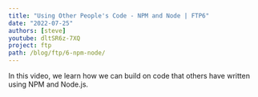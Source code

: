 ```yaml
---
title: "Using Other People's Code - NPM and Node | FTP6"
date: "2022-07-25"
authors: [steve]
youtube: dltSR6z-7XQ
project: ftp
path: /blog/ftp/6-npm-node/
---
```


<YouTubePlayer youtubeLink={frontmatter.youtube} />

In this video, we learn how we can build on code that others have written using NPM and Node.js.
